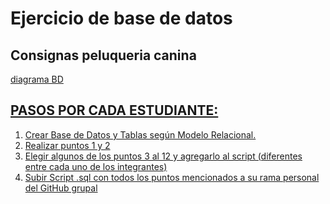 <h1>Ejercicio de base de datos</h1>
<h2>Consignas peluqueria canina</h2>
<a href="./peluCanina-BD-diagrama.png">diagrama BD</href>
<h2>PASOS POR CADA ESTUDIANTE: </h2>
<ol>
    <li>Crear Base de Datos y Tablas según Modelo Relacional.</li>
    <li>Realizar puntos 1 y 2</li>
    <li>Elegir algunos de los puntos 3 al 12 y agregarlo al script  (diferentes entre cada uno de los integrantes)</li>
    <li>Subir Script .sql con todos los puntos mencionados a su rama personal del GitHub grupal</li>
</ol>


